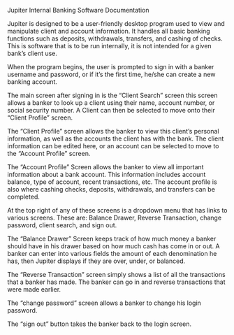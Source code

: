 Jupiter Internal Banking Software Documentation

Jupiter is designed to be a user-friendly desktop program used to view and manipulate client and account information. It handles all basic banking functions such as deposits, withdrawals, transfers, and cashing of checks. This is software that is to be run internally, it is not intended for a given bank’s client use.

When the program begins, the user is prompted to sign in with a banker username and password, or if it’s the first time, he/she can create a new banking account.

The main screen after signing in is the “Client Search” screen this screen allows a banker to look up a client using their name, account number, or social security number. A Client can then be selected to move onto their “Client Profile” screen.

The “Client Profile” screen allows the banker to view this client’s personal information, as well as the accounts the client has with the bank. The client information can be edited here, or an account can be selected to move to the “Account Profile” screen.

The “Account Profile” Screen allows the banker to view all important information about a bank account. This information includes account balance, type of account, recent transactions, etc. The account profile is also where cashing checks, deposits, withdrawals, and transfers can be completed.

At the top right of any of these screens is a dropdown menu that has links to various screens. These are: Balance Drawer, Reverse Transaction, change password, client search, and sign out.

The “Balance Drawer” Screen keeps track of how much money a banker should have in his drawer based on how much cash has come in or out. A banker can enter into various fields the amount of each denomination he has, then Jupiter displays if they are over, under, or balanced. 

The “Reverse Transaction” screen simply shows a list of all the transactions that a banker has made. The banker can go in and reverse transactions that were made earlier.

The “change password” screen allows a banker to change his login password. 

The “sign out” button takes the banker back to the login screen.
